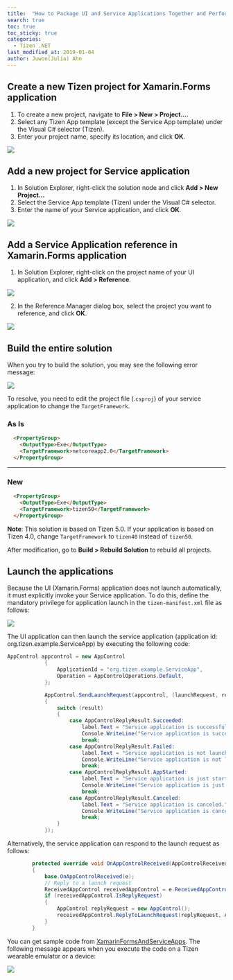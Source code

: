 ```yaml
---
title:  "How to Package UI and Service Applications Together and Perform Them"
search: true
toc: true
toc_sticky: true
categories:
  - Tizen .NET
last_modified_at: 2019-01-04
author: Juwon(Julia) Ahn
---
```


## Create a new Tizen project for Xamarin.Forms application
1. To create a new project, navigate to **File > New > Project...**.
1. Select any Tizen App template (except the Service App template) under the Visual C# selector (Tizen).
1. Enter your project name, specify its location, and click **OK**.

![][create_project]

## Add a new project for Service application
1. In Solution Explorer, right-click the solution node and click **Add > New Project...**
1. Select the Service App template (Tizen) under the Visual C# selector.
1. Enter the name of your Service application, and click **OK**.

![][add_project_for_service_app]

## Add a Service Application reference in Xamarin.Forms application
1. In Solution Explorer, right-click on the project name of your UI application, and click **Add > Reference**.

![][right-click-on-ui-app]

2. In the Reference Manager dialog box, select the project you want to reference, and click **OK**.

![][service_reference_for_ui_app]

## Build the entire solution

When you try to build the solution, you may see the following error message:

![][build_error_for_ui_and_service_apps]

To resolve, you need to edit the project file (.`csproj`) of your service application to change the `TargetFramework`.

### As Is
~~~html
  <PropertyGroup>
    <OutputType>Exe</OutputType>
    <TargetFramework>netcoreapp2.0</TargetFramework>
  </PropertyGroup>
~~~

---

### New
```html
  <PropertyGroup>
    <OutputType>Exe</OutputType>
    <TargetFramework>tizen50</TargetFramework>
  </PropertyGroup>
```

**Note**: This solution is based on Tizen 5.0. If your application is based on Tizen 4.0, change `TargetFramework` to `tizen40` instead of `tizen50`.

After modification, go to **Build > Rebuild Solution** to rebuild all projects.

## Launch the applications
Because the UI (Xamarin.Forms) application does not launch automatically, it must explicitly invoke your Service application. To do this, define the mandatory privilege for application launch in the `tizen-manifest.xml` file as follows:

![][app_launch_priv]

The UI application can then launch the service application (application id: org.tizen.example.ServiceApp) by executing the following code:

```c#
AppControl appcontrol = new AppControl
            {
                ApplicationId = "org.tizen.example.ServiceApp",
                Operation = AppControlOperations.Default,
            };

            AppControl.SendLaunchRequest(appcontrol, (launchRequest, replyRequest, result) =>
            {
                switch (result)
                {
                    case AppControlReplyResult.Succeeded:
                        label.Text = "Service application is successfully launched.";
                        Console.WriteLine("Service application is successfully launched.");
                        break;
                    case AppControlReplyResult.Failed:
                        label.Text = "Service application is not launched.";
                        Console.WriteLine("Service application is not launched.");
                        break;
                    case AppControlReplyResult.AppStarted:
                        label.Text = "Service application is just started.";
                        Console.WriteLine("Service application is just started.");
                        break;
                    case AppControlReplyResult.Canceled:
                        label.Text = "Service application is canceled.";
                        Console.WriteLine("Service application is canceled.");
                        break;
                }
            });

```

Alternatively, the service application can respond to the launch request as follows:

```c#
        protected override void OnAppControlReceived(AppControlReceivedEventArgs e)
        {
            base.OnAppControlReceived(e);
            // Reply to a launch request
            ReceivedAppControl receivedAppControl = e.ReceivedAppControl;
            if (receivedAppControl.IsReplyRequest)
            {
                AppControl replyRequest = new AppControl();
                receivedAppControl.ReplyToLaunchRequest(replyRequest, AppControlReplyResult.Succeeded);
            }
        }
```


You can get sample code from [XamarinFormsAndServiceApps][sample_code]. The following message appears when you execute the code on a Tizen wearable emulator or a device:

![][screenshot]


[create_project]: {{site.url}}{{site.baseurl}}/assets/images/posts/how-to-package-ui-and-service-apps/new_project_for_ui_n_service_apps.png
[add_project_for_service_app]: {{site.url}}{{site.baseurl}}/assets/images/posts/how-to-package-ui-and-service-apps/new_project_for_service_app.png
[right-click-on-ui-app]: {{site.url}}{{site.baseurl}}/assets/images/posts/how-to-package-ui-and-service-apps/right-click-on-ui-app.png
[service_reference_for_ui_app]: {{site.url}}{{site.baseurl}}/assets/images/posts/how-to-package-ui-and-service-apps/service_reference_for_ui_app.png
[build_error_for_ui_and_service_apps]: {{site.url}}{{site.baseurl}}/assets/images/posts/how-to-package-ui-and-service-apps/build_error_for_ui_and_service_apps.png
[app_launch_priv]: {{site.url}}{{site.baseurl}}/assets/images/posts/how-to-package-ui-and-service-apps/privilege_of_ui_app.png
[screenshot]: {{site.url}}{{site.baseurl}}/assets/images/posts/how-to-package-ui-and-service-apps/screenshot-on-wearable.png
[sample_code]: https://github.com/Samsung/Tizen-CSharp-Samples/tree/master/Wearable/XamarinFormsAndServiceApps
